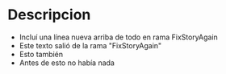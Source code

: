 # Descripcion

- Incluí una línea nueva arriba de todo en rama FixStoryAgain
- Este texto salió de la rama "FixStoryAgain" 
- Esto también
- Antes de esto no había nada
